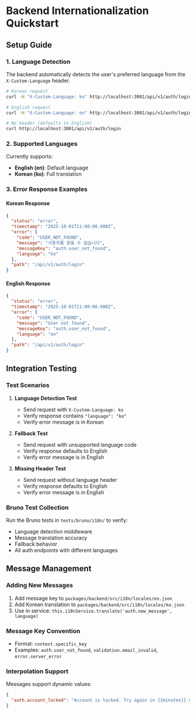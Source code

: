 # Backend Internationalization Quickstart

## Setup Guide

### 1. Language Detection

The backend automatically detects the user's preferred language from the `X-Custom-Language` header.

```bash
# Korean request
curl -H "X-Custom-Language: ko" http://localhost:3001/api/v1/auth/login

# English request
curl -H "X-Custom-Language: en" http://localhost:3001/api/v1/auth/login

# No header (defaults to English)
curl http://localhost:3001/api/v1/auth/login
```

### 2. Supported Languages

Currently supports:

- **English (en)**: Default language
- **Korean (ko)**: Full translation

### 3. Error Response Examples

#### Korean Response

```json
{
  "status": "error",
  "timestamp": "2025-10-01T11:00:00.000Z",
  "error": {
    "code": "USER_NOT_FOUND",
    "message": "사용자를 찾을 수 없습니다",
    "messageKey": "auth.user_not_found",
    "language": "ko"
  },
  "path": "/api/v1/auth/login"
}
```

#### English Response

```json
{
  "status": "error",
  "timestamp": "2025-10-01T11:00:00.000Z",
  "error": {
    "code": "USER_NOT_FOUND",
    "message": "User not found",
    "messageKey": "auth.user_not_found",
    "language": "en"
  },
  "path": "/api/v1/auth/login"
}
```

## Integration Testing

### Test Scenarios

1. **Language Detection Test**

   - Send request with `X-Custom-Language: ko`
   - Verify response contains `"language": "ko"`
   - Verify error message is in Korean

2. **Fallback Test**

   - Send request with unsupported language code
   - Verify response defaults to English
   - Verify error message is in English

3. **Missing Header Test**
   - Send request without language header
   - Verify response defaults to English
   - Verify error message is in English

### Bruno Test Collection

Run the Bruno tests in `tests/bruno/i18n/` to verify:

- Language detection middleware
- Message translation accuracy
- Fallback behavior
- All auth endpoints with different languages

## Message Management

### Adding New Messages

1. Add message key to `packages/backend/src/i18n/locales/en.json`
2. Add Korean translation to `packages/backend/src/i18n/locales/ko.json`
3. Use in service: `this.i18nService.translate('auth.new_message', language)`

### Message Key Convention

- Format: `context.specific_key`
- Examples: `auth.user_not_found`, `validation.email_invalid`, `error.server_error`

### Interpolation Support

Messages support dynamic values:

```json
{
  "auth.account_locked": "Account is locked. Try again in {{minutes}} minutes."
}
```
